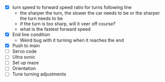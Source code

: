 - [x] turn speed to forward speed ratio for turns following line
    - the sharper the turn, the slower the car needs to be or the sharper the turn needs to be
    - if the turn is too sharp, will it veer off course?
    - what is the fastest forward speed
- [x] End line condition
    - Weird bug with it turning when it reaches the end
- [x] Push to main
- [ ] Servo code
- [ ] Ultra sonic
- [ ] Set up maze
- [ ] Orientation
- [ ] Tune turning adjustments
